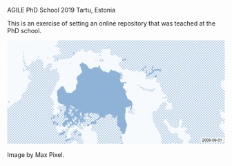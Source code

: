 AGILE PhD School 2019
Tartu, Estonia

This is an exercise of setting an online repository that was teached at the PhD school.

![Statistics explained](alaska_ice_melt.gif)

Image by Max Pixel.